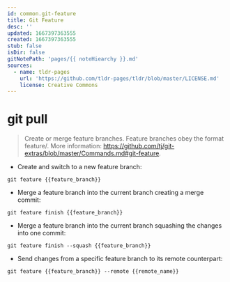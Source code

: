 ```yaml
---
id: common.git-feature
title: Git Feature
desc: ''
updated: 1667397363555
created: 1667397363555
stub: false
isDir: false
gitNotePath: 'pages/{{ noteHiearchy }}.md'
sources:
  - name: tldr-pages
    url: 'https://github.com/tldr-pages/tldr/blob/master/LICENSE.md'
    license: Creative Commons
---
```

# git pull

> Create or merge feature branches.
> Feature branches obey the format feature/<name>.
> More information: <https://github.com/tj/git-extras/blob/master/Commands.md#git-feature>.

- Create and switch to a new feature branch:

`git feature {{feature_branch}}`

- Merge a feature branch into the current branch creating a merge commit:

`git feature finish {{feature_branch}}`

- Merge a feature branch into the current branch squashing the changes into one commit:

`git feature finish --squash {{feature_branch}}`

- Send changes from a specific feature branch to its remote counterpart:

`git feature {{feature_branch}} --remote {{remote_name}}`

